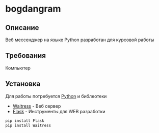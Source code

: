 # bogdangram
## Описание
Веб мессенджер на языке Python разработан для курсовой работы 

## Требования
Компьютер



## Установка

Для работы потребуется [Python](https://www.python.org/downloads/) и библеотеки 
- [Waitress](https://pypi.org/project/waitress/) - Веб сервер 
- [Flask](https://flask.palletsprojects.com/en/2.3.x/) - Инструменты для WEB разработки
```sh
pip install Flask
pip install Waitress
```
